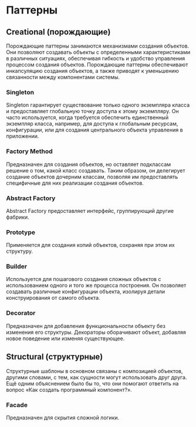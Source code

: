 # Паттерны

## Creational (порождающие)

Порождающие паттерны занимаются механизмами создания объектов.
Они позволяют создавать объекты с определенными характеристиками в различных ситуациях, обеспечивая гибкость и удобство управления процессом создания объектов.
Порождающие паттерны обеспечивают инкапсуляцию создания объектов, а также приводят к уменьшению связанности между компонентами системы.

### Singleton

Singleton гарантирует существование только одного экземпляра класса и предоставляет глобальную точку доступа к этому экземпляру.
Он часто используется, когда требуется обеспечить единственный экземпляр класса, например, для доступа к глобальным ресурсам, конфигурации, или для создания центрального объекта управления в приложении.

### Factory Method

Предназначен для создания объектов, но оставляет подклассам решение о том, какой класс создавать. Таким образом, он делегирует создание объектов дочерним классам, позволяя им предоставлять специфичные для них реализации создания объектов.

### Abstract Factory

Abstract Factory предоставляет интерфейс, группирующий другие фабрики.

### Prototype

Применяется для создания копий объектов, сохраняя при этом их структуру.

### Builder

Используется для пошагового создания сложных объектов с использованием одного и того же процесса построения. Он позволяет создавать различные конфигурации объекта, изолируя детали конструирования от самого объекта.

### Decorator

Предназначен для добавления функциональности объекту без изменения его структуры. Декораторы оборачивают объект, добавляя новое поведение или изменяя существующее.

## Structural (структурные)

Структурные шаблоны в основном связаны с композицией объектов, другими словами, с тем, как сущности могут использовать друг друга.
Ещё одним объяснением было бы то, что они помогают ответить на вопрос «Как создать программный компонент?».

### Facade

Предназначен для скрытия сложной логики.

